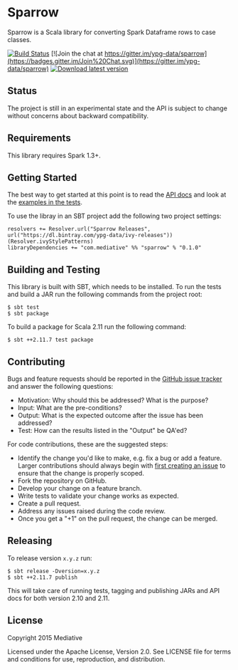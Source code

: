 # Sparrow

Sparrow is a Scala library for converting Spark Dataframe rows to case classes.

[![Build Status](https://travis-ci.org/ypg-data/sparrow.svg)](https://travis-ci.org/ypg-data/sparrow)
[![Join the chat at https://gitter.im/ypg-data/sparrow](https://badges.gitter.im/Join%20Chat.svg)](https://gitter.im/ypg-data/sparrow)
[![Download latest version](https://api.bintray.com/packages/ypg-data/sparrow/sparrow/images/download.svg)](https://bintray.com/ypg-data/sparrow/sparrow/_latestVersion)

## Status

The project is still in an experimental state and the API is subject to change
without concerns about backward compatibility.

## Requirements

This library requires Spark 1.3+.

## Getting Started

The best way to get started at this point is to read the [API
docs](https://ypg-data.github.io/sparrow/api) and look at the [examples in the
tests](https://github.com/ypg-data/sparrow/tree/master/core/src/test/scala/com.mediative.sparrow).

To use the libray in an SBT project add the following two project settings:

    resolvers += Resolver.url("Sparrow Releases", url("https://dl.bintray.com/ypg-data/ivy-releases"))(Resolver.ivyStylePatterns)
    libraryDependencies += "com.mediative" %% "sparrow" % "0.1.0"

## Building and Testing

This library is built with SBT, which needs to be installed. To run the tests
and build a JAR run the following commands from the project root:

    $ sbt test
    $ sbt package

To build a package for Scala 2.11 run the following command:

    $ sbt ++2.11.7 test package

## Contributing

Bugs and feature requests should be reported in the [GitHub issue
tracker](https://github.com/ypg-data/sparrow/issues/new) and answer the
following questions:

 - Motivation: Why should this be addressed? What is the purpose?
 - Input: What are the pre-conditions?
 - Output: What is the expected outcome after the issue has been addressed?
 - Test: How can the results listed in the "Output" be QA'ed?

For code contributions, these are the suggested steps:

 - Identify the change you'd like to make, e.g. fix a bug or add a feature.
   Larger contributions should always begin with [first creating an
   issue](https://github.com/ypg-data/sparrow/issues/new) to ensure that the
   change is properly scoped.
 - Fork the repository on GitHub.
 - Develop your change on a feature branch.
 - Write tests to validate your change works as expected.
 - Create a pull request.
 - Address any issues raised during the code review.
 - Once you get a "+1" on the pull request, the change can be merged.

## Releasing

To release version `x.y.z` run:

    $ sbt release -Dversion=x.y.z
    $ sbt ++2.11.7 publish

This will take care of running tests, tagging and publishing JARs and API docs
for both version 2.10 and 2.11.

## License

Copyright 2015 Mediative

Licensed under the Apache License, Version 2.0. See LICENSE file for terms and
conditions for use, reproduction, and distribution.
